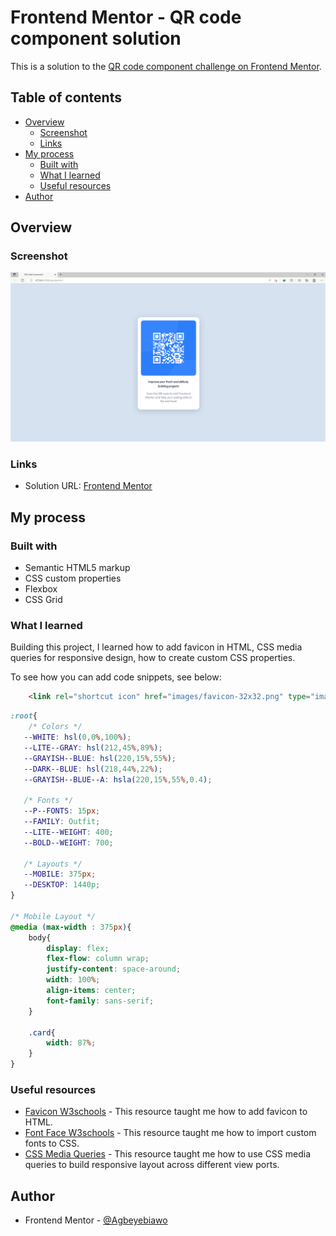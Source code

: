 # Frontend Mentor - QR code component solution

This is a solution to the [QR code component challenge on Frontend Mentor](https://www.frontendmentor.io/challenges/qr-code-component-iux_sIO_H).

## Table of contents

- [Overview](#overview)
  - [Screenshot](#screenshot)
  - [Links](#links)
- [My process](#my-process)
  - [Built with](#built-with)
  - [What I learned](#what-i-learned)
  - [Useful resources](#useful-resources)
- [Author](#author)


## Overview

### Screenshot

![](/Screenshot%20(70).png)




### Links

- Solution URL: [Frontend Mentor](https://www.frontendmentor.io/home)


## My process

### Built with

- Semantic HTML5 markup
- CSS custom properties
- Flexbox
- CSS Grid


### What I learned

Building this project, I learned how to add favicon in HTML, CSS media queries for responsive design, how to create custom CSS properties.  

To see how you can add code snippets, see below:

```html
    <link rel="shortcut icon" href="images/favicon-32x32.png" type="image/x-icon">

```
```css
:root{
    /* Colors */
   --WHITE: hsl(0,0%,100%);
   --LITE--GRAY: hsl(212,45%,89%);
   --GRAYISH--BLUE: hsl(220,15%,55%);
   --DARK--BLUE: hsl(218,44%,22%);
   --GRAYISH--BLUE--A: hsla(220,15%,55%,0.4);
   
   /* Fonts */
   --P--FONTS: 15px;
   --FAMILY: Outfit;
   --LITE--WEIGHT: 400;
   --BOLD--WEIGHT: 700; 
   
   /* Layouts */
   --MOBILE: 375px;
   --DESKTOP: 1440p;
}

/* Mobile Layout */
@media (max-width : 375px){
    body{
        display: flex;
        flex-flow: column wrap;
        justify-content: space-around;
        width: 100%;
        align-items: center;
        font-family: sans-serif;
    }

    .card{
        width: 87%;
    }
}
```


### Useful resources

- [Favicon W3schools](https://www.w3schools.com/html/html_favicon.asp) - This resource taught me how to add favicon to HTML. 
- [Font Face W3schools](https://www.w3schools.com/cssref/css3_pr_font-face_rule.php) - This resource taught me how to import custom fonts to CSS.
- [CSS Media Queries](https://www.w3schools.com/css/css_rwd_mediaqueries.asp) - This resource taught me how to use CSS media queries to build responsive layout across different view ports.


## Author


- Frontend Mentor - [@Agbeyebiawo](https://www.frontendmentor.io/profile/Agbeyebiawo)



